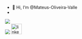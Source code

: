 - 👋 Hi, I’m @Mateus-Oliveira-Valle
- 
<picture>
  <source
    srcset="https://github-readme-stats.vercel.app/api?username=Mateus-oliveira-valle&show_icons=true&theme=dark"
    media="(prefers-color-scheme: dark)"
  />
  <source
    srcset="https://github-readme-stats.vercel.app/api?username=Mateus-Oliveira-valle&show_icons=true"
    media="(prefers-color-scheme: light), (prefers-color-scheme: no-preference)"
  />
  <img src="https://github-readme-stats.vercel.app/api?username=Mateus-oliveira-valle&show_icons=true" />
</picture>

<div>
  <a href="www.linkedin.com/in/mateus-de-oliveira-valle-01294a257/" target="_blank"><img src="https://img.shields.io/badge/LinkedIn-0077B5?style=for-the-badge&logo=linkedin&logoColor=white" target="_blank"></a>

   <a href="https://www.linkedin.com/in/mateus-de-oliveira-valle/" target="_blank">
    <img src="https://img.shields.io/static/v1?message=LinkedIn&logo=linkedin&label=&color=0077B5&logoColor=white&labelColor=&style=for-the-badge" height="35" alt="linkedin logo"  />
  </a>
</div>


